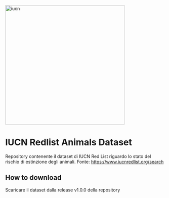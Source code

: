 <img width="377" alt="iucn" src="https://github.com/user-attachments/assets/363906f8-f00b-4196-95e4-9c5502953702">

# IUCN Redlist Animals Dataset

Repository contenente il dataset di IUCN Red List riguardo lo stato del rischio di estinzione degli animali.
Fonte: https://www.iucnredlist.org/search

## How to download

Scaricare il dataset dalla release v1.0.0 della repository
